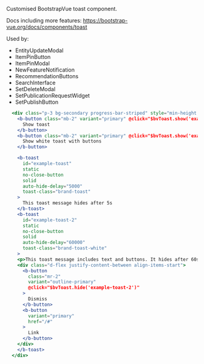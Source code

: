 Customised BootstrapVue toast component.

Docs including more features: https://bootstrap-vue.org/docs/components/toast

Used by:
- EntityUpdateModal
- ItemPinButton
- ItemPinModal
- NewFeatureNotification
- RecommendationButtons
- SearchInterface
- SetDeleteModal
- SetPublicationRequestWidget
- SetPublishButton

```jsx
  <div class="p-3 bg-secondary progress-bar-striped" style="min-height: 170px;">
    <b-button class="mb-2" variant="primary" @click="$bvToast.show('example-toast')">
      Show toast
    </b-button>
    <b-button class="mb-2" variant="primary" @click="$bvToast.show('example-toast-2')">
      Show white toast with buttons
    </b-button>

    <b-toast
      id="example-toast"
      static
      no-close-button
      solid
      auto-hide-delay="5000"
      toast-class="brand-toast"
    >
      This toast message hides after 5s
    </b-toast>
    <b-toast
      id="example-toast-2"
      static
      no-close-button
      solid
      auto-hide-delay="60000"
      toast-class="brand-toast-white"
    >
    <p>This toast message includes text and buttons. It hides after 60s.</p>
    <div class="d-flex justify-content-between align-items-start">
      <b-button
        class="mr-2"
        variant="outline-primary"
        @click="$bvToast.hide('example-toast-2')"
      >
        Dismiss
      </b-button>
      <b-button
        variant="primary"
        href="/#"
      >
        Link
      </b-button>
    </div>
    </b-toast>
  </div>
```
